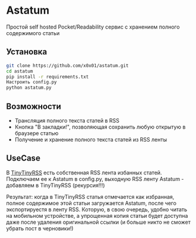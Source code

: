 Astatum
=======

Простой self hosted Pocket/Readability сервис с хранением полного содержимого статьи

## Установка
```sh
git clone https://github.com/x0x01/astatum.git
cd astatum
pip install -r requirements.txt
Настроить config.py
python astatum.py
```

## Возможности
- Трансляция полного текста статей в RSS
- Кнопка "В закладки!", позволяющая сохранить любую открытую в браузере статью
- Получение и хранение полного текста статей из RSS ленты

## UseCase
В [TinyTinyRSS](http://tt-rss.org/redmine/projects/tt-rss/wiki) есть собственная RSS лента избанных статей. 
Подключаем ее к Astatum в config.py, выходную RSS ленту Astatum - добавляем в TinyTinyRSS (рекурсия!!!)

Результат: когда в TinyTinyRSS статья отмечается как избранная, полное содержимое этой статьи загружается Astatum, после чего экспортируестя в ленту RSS. 
Которую, в свою очередь, удобно читать на мобильном устройстве, а упрощенная копия статьи будет доступна даже после удаления оригинальной ссылки (и больше никто не сможет убрать пост в черновики!)

